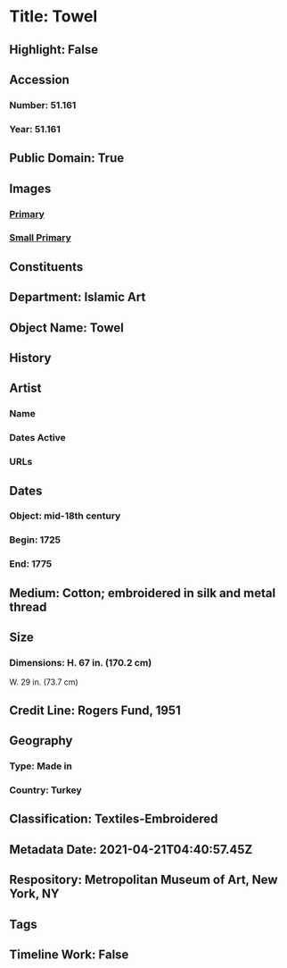 # Title: Towel
## Highlight: False
## Accession
### Number: 51.161
### Year: 51.161
## Public Domain: True
## Images
### [Primary](https://images.metmuseum.org/CRDImages/is/original/151640.jpg)
### [Small Primary](https://images.metmuseum.org/CRDImages/is/web-large/151640.jpg)
## Constituents
## Department: Islamic Art
## Object Name: Towel
## History
## Artist
### Name
### Dates Active
### URLs
## Dates
### Object: mid-18th century
### Begin: 1725
### End: 1775
## Medium: Cotton; embroidered in silk and metal thread
## Size
### Dimensions: H. 67 in. (170.2 cm)
W. 29 in. (73.7 cm)
## Credit Line: Rogers Fund, 1951
## Geography
### Type: Made in
### Country: Turkey
## Classification: Textiles-Embroidered
## Metadata Date: 2021-04-21T04:40:57.45Z
## Respository: Metropolitan Museum of Art, New York, NY
## Tags
## Timeline Work: False